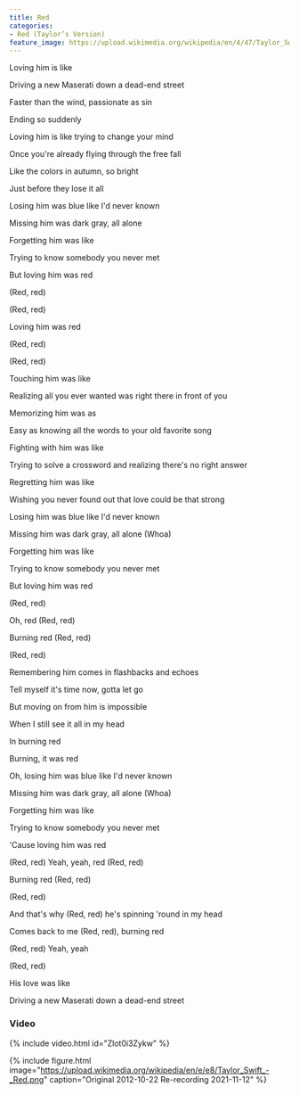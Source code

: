 ```yaml
---
title: Red
categories:
- Red (Taylor’s Version)
feature_image: https://upload.wikimedia.org/wikipedia/en/4/47/Taylor_Swift_-_Red_%28Taylor%27s_Version%29.png
--- 
```

Loving him is like

Driving a new Maserati down a dead-end street

Faster than the wind, passionate as sin

Ending so suddenly

Loving him is like trying to change your mind

Once you're already flying through the free fall

Like the colors in autumn, so bright

Just before they lose it all

Losing him was blue like I'd never known

Missing him was dark gray, all alone

Forgetting him was like

Trying to know somebody you never met

But loving him was red

(Red, red)

(Red, red)

Loving him was red

(Red, red)

(Red, red)

Touching him was like

Realizing all you ever wanted was right there in front of you

Memorizing him was as

Easy as knowing all the words to your old favorite song

Fighting with him was like

Trying to solve a crossword and realizing there's no right answer

Regretting him was like

Wishing you never found out that love could be that strong

Losing him was blue like I'd never known

Missing him was dark gray, all alone (Whoa)

Forgetting him was like

Trying to know somebody you never met

But loving him was red

(Red, red)

Oh, red (Red, red)

Burning red (Red, red)

(Red, red)

Remembering him comes in flashbacks and echoes

Tell myself it's time now, gotta let go

But moving on from him is impossible

When I still see it all in my head

In burning red

Burning, it was red

Oh, losing him was blue like I'd never known

Missing him was dark gray, all alone (Whoa)

Forgetting him was like

Trying to know somebody you never met

'Cause loving him was red

(Red, red) Yeah, yeah, red (Red, red)

Burning red (Red, red)

(Red, red)

And that's why (Red, red) he's spinning 'round in my head

Comes back to me (Red, red), burning red

(Red, red) Yeah, yeah

(Red, red)

His love was like

Driving a new Maserati down a dead-end street
### Video

{% include video.html id="Zlot0i3Zykw" %}




 {% include figure.html image="https://upload.wikimedia.org/wikipedia/en/e/e8/Taylor_Swift_-_Red.png" caption="Original 2012-10-22 Re-recording 2021-11-12" %}